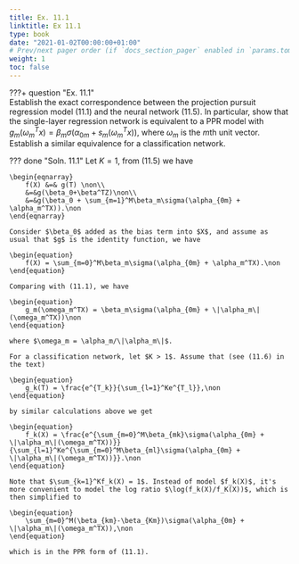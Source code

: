 ```yaml
---
title: Ex. 11.1
linktitle: Ex 11.1
type: book
date: "2021-01-02T00:00:00+01:00"
# Prev/next pager order (if `docs_section_pager` enabled in `params.toml`)
weight: 1
toc: false
---
```


???+ question "Ex. 11.1"    
    Establish the exact correspondence between the projection pursuit regression model (11.1) and the neural network (11.5). In particular, show that the single-layer regression network is equivalent to a PPR model with $g_m(\omega_m^Tx) = \beta_m\sigma(\alpha_{0m}+s_m(\omega_m^Tx))$, where $\omega_m$ is the $m$th unit vector. Establish a similar equivalence for a classification network.

??? done "Soln. 11.1"
    Let $K=1$, from (11.5) we have
	
    
    \begin{eqnarray}
	    f(X) &=& g(T) \non\\
	    &=&g(\beta_0+\beta^TZ)\non\\
	    &=&g(\beta_0 + \sum_{m=1}^M\beta_m\sigma(\alpha_{0m} + \alpha_m^TX)).\non
	\end{eqnarray}
	
    Consider $\beta_0$ added as the bias term into $X$, and assume as usual that $g$ is the identity function, we have
	
    \begin{equation}
		f(X) = \sum_{m=0}^M\beta_m\sigma(\alpha_{0m} + \alpha_m^TX).\non
	\end{equation}
	
    Comparing with (11.1), we have
	
    \begin{equation}
		g_m(\omega_m^TX) = \beta_m\sigma(\alpha_{0m} + \|\alpha_m\|(\omega_m^TX))\non
	\end{equation}
	
    where $\omega_m = \alpha_m/\|\alpha_m\|$.

	For a classification network, let $K > 1$. Assume that (see (11.6) in the text)
	
    \begin{equation}
	 	g_k(T) = \frac{e^{T_k}}{\sum_{l=1}^Ke^{T_l}},\non
	\end{equation} 
	
    by similar calculations above we get
	
    \begin{equation}
	  	f_k(X) = \frac{e^{\sum_{m=0}^M\beta_{mk}\sigma(\alpha_{0m} + \|\alpha_m\|(\omega_m^TX))}}{\sum_{l=1}^Ke^{\sum_{m=0}^M\beta_{ml}\sigma(\alpha_{0m} + \|\alpha_m\|(\omega_m^TX))}}.\non
	\end{equation} 
	
    Note that $\sum_{k=1}^Kf_k(X) = 1$. Instead of model $f_k(X)$, it's more convenient to model the log ratio $\log(f_k(X)/f_K(X))$, which is then simplified to

    \begin{equation}
	  	\sum_{m=0}^M(\beta_{km}-\beta_{Km})\sigma(\alpha_{0m} + \|\alpha_m\|(\omega_m^TX)),\non
    \end{equation}

    which is in the PPR form of (11.1).